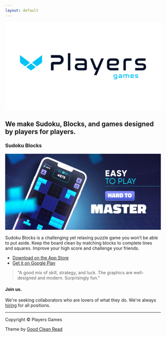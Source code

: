 ```yaml
---
layout: default
---
```


<img src="images/logo.png" alt="players games logo">

## We make Sudoku, Blocks, and games designed by players for players.

### Sudoku Blocks

<img src="images/games/sudokublocks.jpg" alt="players games sudoku blocks">

Sudoku Blocks is a challenging yet relaxing puzzle game you won’t be able to put aside. Keep the board clean by matching blocks to complete lines and squares. Improve your high score and challenge your friends.

<ul class="fa-ul">
  <li><i class="fa-li fa fa-brands fa-apple"></i><a href="https://apps.apple.com/app/id6443567882?ct=players.one">Download on the App Store</a></li>
  <li><i class="fa-li fa fa-brands fa-play"></i><a href="https://play.google.com/store/apps/details?id=one.players.sudokublocks">Get it on Google Play</a></li>
</ul>

> "A good mix of skill, strategy, and luck. The graphics are well-designed and modern. Surprisingly fun."

#### Join us.

We're seeking collaborators who are lovers of what they do. We're always [hiring](mailto:website@players.one) for all positions.

<hr>

Copyright © Players Games

Theme by [Good Clean Read](https://github.com/adueck/good-clean-read)
